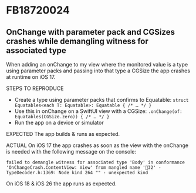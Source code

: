 # FB18720024

## OnChange with parameter pack and CGSizes crashes while demangling witness for associated type

When adding an onChange to my view where the monitored value is a type using parameter packs and passing into that type a CGSize the app crashes at runtime on iOS 17.

STEPS TO REPRODUCE
- Create a type using parameter packs that confirms to Equatable: `struct Equatables<each T: Equatable>: Equatable { /* … */ }`
- Use this in onChange on a SwiftUI view with a CGSize: `.onChange(of: Equatables(CGSize.zero)) { /* … */ }`
- Run the app on a device or simulator

EXPECTED
The app builds & runs as expected.

ACTUAL
On iOS 17 the app crashes as soon as the view with the onChange is needed with the following message on the console:
```
failed to demangle witness for associated type 'Body' in conformance 'OnChangeCrash.ContentView: View' from mangled name '32' - TypeDecoder.h:1369: Node kind 264 "" - unexpected kind
```

On iOS 18 & iOS 26 the app runs as expected.

